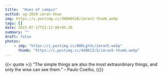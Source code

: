 ```yaml
---
title:  "Hues of campus"
authid: ug-2019-imran-khan
img: https://i.postimg.cc/5NQH8h2B/imran1-thumb.webp
tags: []
date: 2023-07-17T22:12:08+05:30
summary: ""
draft: false
photos:
    - img: "https://i.postimg.cc/N0DLgYdc/imran5.webp"
      thumb: "https://i.postimg.cc/4d8K1Zc5/imran5-thumb.webp"
---
```


{{< quote >}}
“The simple things are also the most extraordinary things, and only the wise can see them.” – Paulo Coelho, 
{{</quote>}}

